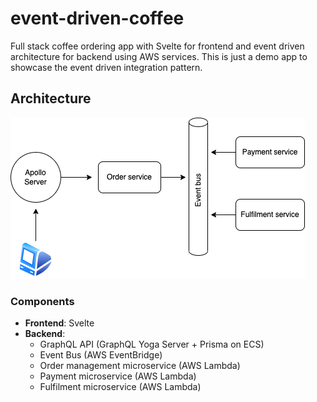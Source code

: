 # event-driven-coffee

Full stack coffee ordering app with Svelte for frontend and event driven architecture for backend using AWS services. This is just a demo app to showcase the event driven integration pattern.

## Architecture

![Architecture Diagram](./architecture.png)

### Components

- **Frontend**: Svelte
- **Backend**:
  - GraphQL API (GraphQL Yoga Server + Prisma on ECS)
  - Event Bus (AWS EventBridge)
  - Order management microservice (AWS Lambda)
  - Payment microservice (AWS Lambda)
  - Fulfilment microservice (AWS Lambda)
